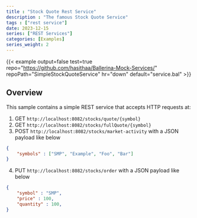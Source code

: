 ```yaml
---
title : "Stock Quote Rest Service"
description : "The famous Stock Quote Service"
tags : ["rest service"]
date: 2023-12-15
series: ["REST Services"]
categories: [Examples]
series_weight: 2
---
```


{{< example output=false test=true repo="https://github.com/hasithaa/Ballerina-Mock-Services/" repoPath="SimpleStockQuoteService" hr="down" default="service.bal" >}}

## Overview

This sample contains a simple REST service that accepts HTTP requests at:

1. GET `http://localhost:8082/stocks/quote/{symbol}`
2. GET `http://localhost:8082/stocks/fullQuote/{symbol}`
3. POST `http://localhost:8082/stocks/market-activity` with a JSON payload like below

```json
{
    "symbols" : ["SMP", "Example", "Foo", "Bar"]
}
```
4. PUT `http://localhost:8082/stocks/order` with a JSON payload like below

```json
{
    "symbol" : "SMP",
    "price" : 100,
    "quantity" : 100,
}
```